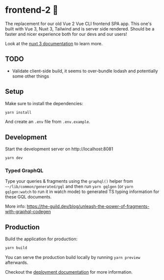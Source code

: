 # frontend-2 🏬

The replacement for our old Vue 2 Vue CLI frontend SPA app. This one's built with Vue 3, Nuxt 3, Tailwind and is server side rendered. Should be a faster and nicer experience both for our devs and our users!

Look at the [nuxt 3 documentation](https://v3.nuxtjs.org) to learn more.

## TODO

- Validate client-side build, it seems to over-bundle lodash and potentially some other things

## Setup

Make sure to install the dependencies:

```bash
yarn install
```

And create an `.env` file from `.env.example`.

## Development

Start the development server on http://localhost:8081

```bash
yarn dev
```

### Typed GraphQL

Type your queries & fragments using the `graphql()` helper from `~~/lib/common/generated/gql` and then run `yarn gqlgen` (or `yarn gqlgen:watch` to run it in watch mode) to generated TS typing information for these GQL documents.

More info: https://the-guild.dev/blog/unleash-the-power-of-fragments-with-graphql-codegen

## Production

Build the application for production:

```bash
yarn build
```

You can serve the production build locally by running `yarn preview` afterwards.

Checkout the [deployment documentation](https://v3.nuxtjs.org/guide/deploy/presets) for more information.
